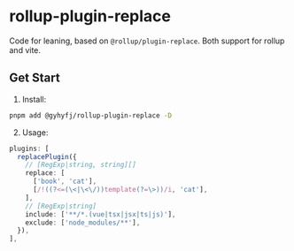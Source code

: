 # rollup-plugin-replace

Code for leaning, based on `@rollup/plugin-replace`.
Both support for rollup and vite.


## Get Start

1. Install:

```bash
pnpm add @gyhyfj/rollup-plugin-replace -D
```

2. Usage:

```ts
plugins: [
  replacePlugin({
    // [RegExp|string, string][]
    replace: [
      ['book', 'cat'],
      [/!((?<=(\<|\<\/))template(?=\>))/i, 'cat'],
    ],
    // [RegExp|string]
    include: ['**/*.(vue|tsx|jsx|ts|js)'],
    exclude: ['node_modules/**'],
  }),
],
```
